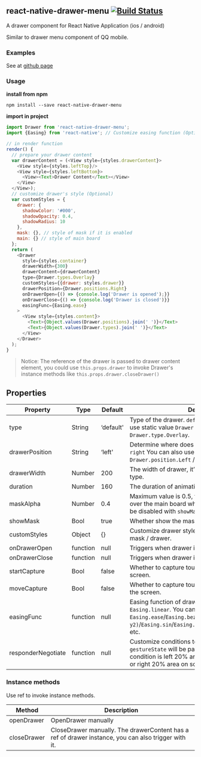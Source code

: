 ## react-native-drawer-menu [![Build Status](https://travis-ci.org/Tinysymphony/react-native-drawer-menu.svg?branch=master)](https://travis-ci.org/Tinysymphony/react-native-drawer-menu)

A drawer component for React Native Application (ios / android)

Similar to drawer menu component of QQ mobile.

### Examples

See at [github page](https://github.com/Tinysymphony/react-native-drawer-menu#readme)

### Usage

**install from npm**

``` shell
npm install --save react-native-drawer-menu
```

**import in project**

``` js
import Drawer from 'react-native-drawer-menu';
import {Easing} from 'react-native'; // Customize easing function (Optional)
```

```js
// in render function
render() {
  // prepare your drawer content
  var drawerContent = (<View style={styles.drawerContent}>
    <View style={styles.leftTop}/>
    <View style={styles.leftBottom}>
      <View><Text>Drawer Content</Text></View>
    </View>
  </View>);
  // customize drawer's style (Optional)
  var customStyles = {
    drawer: {
      shadowColor: '#000',
      shadowOpacity: 0.4,
      shadowRadius: 10
    },
    mask: {}, // style of mask if it is enabled
    main: {} // style of main board
  };
  return (
    <Drawer
      style={styles.container}
      drawerWidth={300}
      drawerContent={drawerContent}
      type={Drawer.types.Overlay}
      customStyles={{drawer: styles.drawer}}
      drawerPosition={Drawer.positions.Right}
      onDrawerOpen={() => {console.log('Drawer is opened');}}
      onDrawerClose={() => {console.log('Drawer is closed')}}
      easingFunc={Easing.ease}
    >
      <View style={styles.content}>
        <Text>{Object.values(Drawer.positions).join(' ')}</Text>
        <Text>{Object.values(Drawer.types).join(' ')}</Text>
      </View>
    </Drawer>
  );
}
```

> Notice: The reference of the drawer is passed to drawer content element, you could use `this.props.drawer` to invoke Drawer's instance methods like `this.props.drawer.closeDrawer()`

## Properties

| Property | Type | Default | Description |
| --- | --- | --- | --- |
| type | String | ‘default' | Type of the drawer. `default` / `overlay` You can also use static value `Drawer.type.Default` / `Drawer.type.Overlay`. |
| drawerPosition | String | ‘left' | Determine where does the drawer come out. `left` or `right` You can also use static value `Drawer.position.Left` / `Drawer.position.Right`. |
| drawerWidth | Number | 200 | The width of drawer, it’s disabled when use `replace` type. |
| duration | Number | 160 | The duration of animation to open or close drawer. |
| maskAlpha | Number | 0.4 | Maximum value is 0.5, the opactiy value of the mask over the main board when drawer is open. Mask can be disabled with `showMask` property. |
| showMask | Bool | true | Whether show the mask when drawer is open. |
| customStyles | Object | {} | Customize drawer styles. You can customize main / mask / drawer. |
| onDrawerOpen | function | null | Triggers when drawer is totally opened. |
| onDrawerClose | function | null | Triggers when drawer is totally closed. |
| startCapture | Bool | false | Whether to capture touch events while clicking on screen. |
| moveCapture | Bool | false | Whether to capture touch events while swiping over the screen. |
| easingFunc | function | null | Easing function of drawer animation, default is `Easing.linear`. You can pass function like `Easing.ease`/`Easing.bezier(x1, y1, x2, y2)`/`Easing.sin`/`Easing.elastic(times)`/`Easing.bounce` etc.  |
| responderNegotiate | function | null | Customize conditions to set pan responder, `evt` & `gestureState` will be passed as arguments. Default condition is left 20% area on screen in `left` Drawer, or right 20% area on screen in `right` Drawer. |


### Instance methods

Use ref to invoke instance methods.

| Method | Description |
| --- | --- |
| openDrawer | OpenDrawer manually |
| closeDrawer | CloseDrawer manually. The drawerContent has a ref of drawer instance, you can also trigger with it. |
